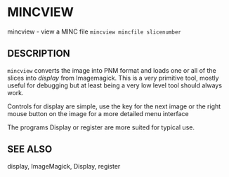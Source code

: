 # MINCVIEW

mincview - view a MINC file
`mincview mincfile slicenumber`

## DESCRIPTION

`mincview` converts the image into PNM format and loads one or all of the slices 
into *display* from Imagemagick. This is a very primitive tool, mostly useful 
for debugging but at least being a very low level tool should always work.

Controls for display are simple, use the <space> key for the next image or the 
right mouse button on the image for a more detailed menu interface

The programs Display or register are more suited for typical use.

## SEE ALSO

display, ImageMagick, Display, register
